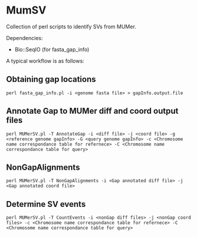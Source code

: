 # MumSV

Collection of perl scripts to identify SVs from MUMer. 

Dependencies:
* Bio::SeqIO (for fasta_gap_info)


A typical workflow is as follows:

## Obtaining gap locations
`perl fasta_gap_info.pl -i <genome fasta file> > gapInfo.output.file`

## Annotate Gap to MUMer diff and coord output files
`perl MUMerSV.pl -T AnnotateGap -i <diff file> -j <coord file> -g <reference genome gapInfo> -G <query genome gapInfo> -c <Chromosome name correspondance table for refernece> -C <Chromosome name correspondance table for query>`

## NonGapAlignments
`perl MUMerSV.pl -T NonGapAlignments -i <Gap annotated diff file> -j <Gap annotated coord file>`
  
## Determine SV events
`perl MUMerSV.pl -T CountEvents -i <nonGap diff files> -j <nonGap coord files> -c <Chromosome name correspondance table for refernece> -C <Chromosome name correspondance table for query> `
